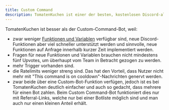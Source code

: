 ```yaml
---
title: Custom Command
description: TomatenKuchen ist einer der besten, kostenlosen Discord-all-in-one-Bots. Hier erfährst du, warum er besser ist als der Custom-Command-Bot.
---
```


TomatenKuchen ist besser als der Custom-Command-Bot, weil:
- zwar weniger [Funktionen und Variablen](/category/action-functions) verfügbar sind, neue Discord-Funktionen aber viel schneller unterstützt werden
	und sinnvolle, neue Funktionen auf Anfrage innerhalb kurzer Zeit implementiert werden.
- Fragen für neue Funktionen und Variablen brauchen nicht mindestens fünf Upvotes, um überhaupt vom Team in Betracht gezogen zu werden.
- mehr Trigger vorhanden sind.
- die Ratelimits weniger streng sind. Das hat den Vorteil, dass Nutzer nicht mehr mit "This command is on cooldown"-Nachrichten genervt werden.
- zwar beide über eine Custom-Bot-Funktion verfügen, jedoch ist es bei TomatenKuchen deutlich einfacher und auch so gedacht, dass mehrere für einen Bot zahlen.
	Beim Custom Command-Bot funktioniert dies nur mit Referral-Links, welche nur bei einer Botliste möglich sind und man auch nur einen kleinen Anteil erhält.

